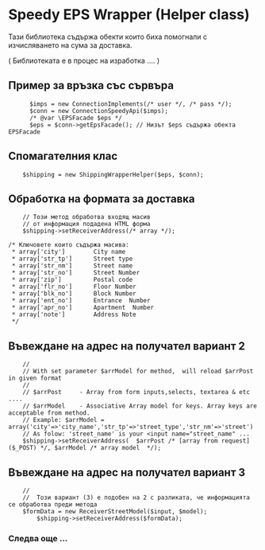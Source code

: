 # Speedy EPS Wrapper  (Helper class)
Тази библиотека съдържа обекти които биха помогнали с изчисляването на сума за доставка.

( Библиотеката е в процес на изработка .... )

## Пример за връзка със сървъра

		  $imps = new ConnectionImplements(/* user */, /* pass */);
		  $conn = new ConnectionSpeedyApi($imps);
		  /* @var \EPSFacade $eps */
		  $eps = $conn->getEpsFacade(); // Низът $eps съдържа обекта EPSFacade

## Спомагателния клас

		$shipping =	new ShippingWrapperHelper($eps, $conn);


## Обработка на формата за доставка

		// Този метод обработва входящ масив 
		// от информация подадена HTML форма
		$shipping->setReceiverAddress(/* array */); 

	/* Ключовете които съдържа масива:
     * array['city']        City name
     * array['str_tp']      Street type
     * array['str_nm']      Street name
     * array['str_no']      Street Number
     * array['zip']         Postal code
     * array['flr_no']      Floor Number
     * array['blk_no']      Block Number
     * array['ent_no']      Entrance  Number
     * array['apr_no']      Apartment  Number
     * array['note']        Address Note
     */
     
## Въвеждане на адрес на получател вариант 2
		//
		// With set parameter $arrModel for method,  will reload $arrPost in given format 
		//
		// $arrPost 	- Array from form inputs,selects, textarea & etc ....
		// $arrModel	- Associative Array model for keys. Array keys are acceptable from method.
		// Example: $arrModel =  array('city'=>'city_name','str_tp'=>'street_type','str_nm'=>'street')
		// As folow: 'street_name' is your <input name="street_name" ... 
		$shipping->setReceiverAddress(  $arrPost /* [array from request] ($_POST) */, $arrModel /* array model  */);

## Въвеждане на адрес на получател вариант 3
		//
		//  Този вариант (3) е подобен на 2 с разликата, че информацията се обработва преди метода
		$formData = new ReceiverStreetModel($input, $model); 
     		$shipping->setReceiverAddress($formData);
     		
### Следва още ...
